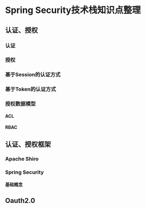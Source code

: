 # Spring Security技术栈知识点整理

## 认证、授权

### 认证

### 授权

### 基于Session的认证方式

### 基于Token的认证方式

### 授权数据模型

#### ACL

#### RBAC

## 认证、授权框架

### Apache Shiro

### Spring Security 

#### 基础概念

## Oauth2.0



